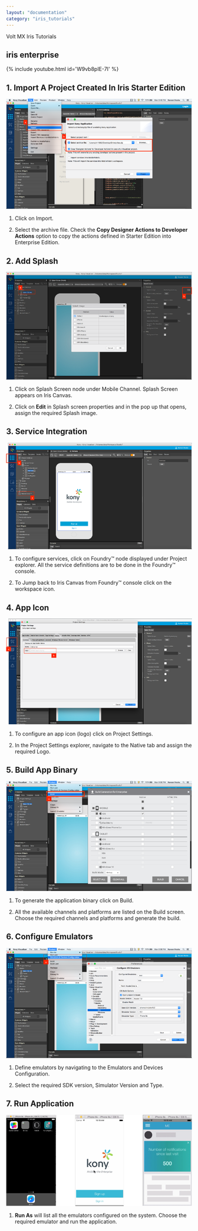 ```yaml
---
layout: "documentation"
category: "iris_tutorials"
---
```

                             

Volt MX  Iris Tutorials

iris enterprise
---------------------

{% include youtube.html id='W9vb8pIE-7I' %}
  

1\. Import A Project Created In Iris Starter Edition
----------------------------------------------------------

![](../Resources/Images/VE1.png)

1.  Click on Import.
    
2.  Select the archive file. Check the **Copy Designer Actions to Developer Actions** option to copy the actions defined in Starter Edition into Enterprise Edition.
    

2\. Add Splash
--------------

![](../Resources/Images/VE2.png)

1.  Click on Splash Screen node under Mobile Channel. Splash Screen appears on Iris Canvas.
    
2.  Click on **Edit** in Splash screen properties and in the pop up that opens, assign the required Splash image.  
    

3\. Service Integration
-----------------------

![](../Resources/Images/VE3.png)

1.  To configure services, click on Foundry™ node displayed under Project explorer. All the service definitions are to be done in the Foundry™ console.
    
2.  To Jump back to Iris Canvas from Foundry™ console click on the workspace icon.  
      
    

4\. App Icon
------------

![](../Resources/Images/VE4.png)

1.  To configure an app icon (logo) click on Project Settings.
    
2.  In the Project Settings explorer, navigate to the Native tab and assign the required Logo.
    

5\. Build App Binary
--------------------

![](../Resources/Images/VE5.png)

1.  To generate the application binary click on Build.
    
2.  All the available channels and platforms are listed on the Build screen. Choose the required channels and platforms and generate the build.
    

6\. Configure Emulators
-----------------------

![](../Resources/Images/VE6.png)

1.  Define emulators by navigating to the Emulators and Devices Configuration.
    
2.  Select the required SDK version, Simulator Version and Type.  
    

7\. Run Application
-------------------

![](../Resources/Images/VE8.png)

1.  **Run As** will list all the emulators configured on the system. Choose the required emulator and run the application.
    

